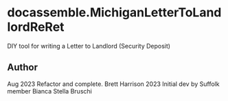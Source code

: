 # docassemble.MichiganLetterToLandlordReRet

DIY tool for writing a Letter to Landlord (Security Deposit)

## Author

Aug 2023  Refactor and complete. Brett Harrison
2023      Initial dev by Suffolk member Bianca Stella Bruschi


